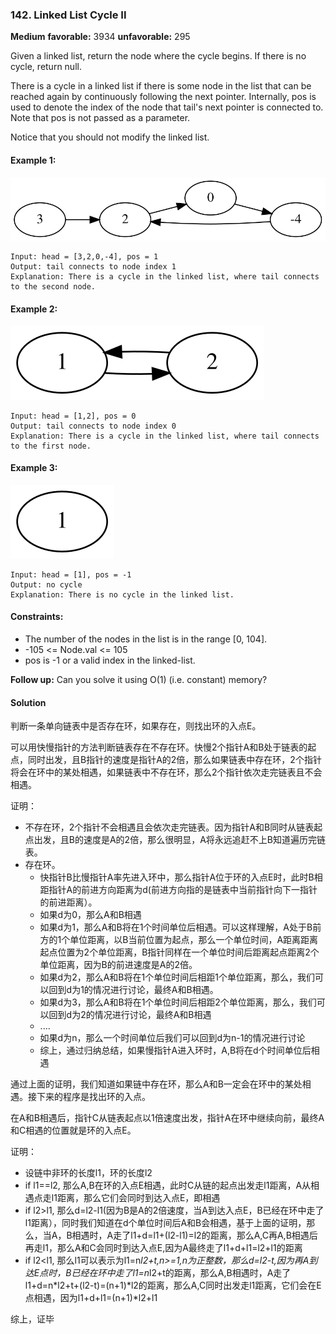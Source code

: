 ### 142. Linked List Cycle II
**Medium** **favorable:** 3934 **unfavorable:** 295

Given a linked list, return the node where the cycle begins. If there is no cycle, return null.

There is a cycle in a linked list if there is some node in the list that can be reached again by continuously following the next pointer. Internally, pos is used to denote the index of the node that tail's next pointer is connected to. Note that pos is not passed as a parameter.

Notice that you should not modify the linked list.

#### Example 1:
![](imgs/example1.svg)
```
Input: head = [3,2,0,-4], pos = 1
Output: tail connects to node index 1
Explanation: There is a cycle in the linked list, where tail connects to the second node.
```

#### Example 2:
![](imgs/example2.svg)
```
Input: head = [1,2], pos = 0
Output: tail connects to node index 0
Explanation: There is a cycle in the linked list, where tail connects to the first node.
```

#### Example 3:
![](imgs/example3.svg)
```
Input: head = [1], pos = -1
Output: no cycle
Explanation: There is no cycle in the linked list.
``` 

#### Constraints:
- The number of the nodes in the list is in the range [0, 104].
- -105 <= Node.val <= 105
- pos is -1 or a valid index in the linked-list.

**Follow up:** Can you solve it using O(1) (i.e. constant) memory?

#### Solution

判断一条单向链表中是否存在环，如果存在，则找出环的入点E。

可以用快慢指针的方法判断链表存在不存在环。快慢2个指针A和B处于链表的起点，同时出发，且B指针的速度是指针A的2倍，那么如果链表中存在环，2个指针将会在环中的某处相遇，如果链表中不存在环，那么2个指针依次走完链表且不会相遇。

证明：
- 不存在环，2个指针不会相遇且会依次走完链表。因为指针A和B同时从链表起点出发，且B的速度是A的2倍，那么很明显，A将永远追赶不上B知道遍历完链表。
- 存在环。
    - 快指针B比慢指针A率先进入环中，那么指针A位于环的入点E时，此时B相距指针A的前进方向距离为d(前进方向指的是链表中当前指针向下一指针的前进距离）。
    - 如果d为0，那么A和B相遇
    - 如果d为1，那么A和B将在1个时间单位后相遇。可以这样理解，A处于B前方的1个单位距离，以B当前位置为起点，那么一个单位时间，A距离距离起点位置为2个单位距离，B指针同样在一个单位时间后距离起点距离2个单位距离，因为B的前进速度是A的2倍。
    - 如果d为2，那么A和B将在1个单位时间后相距1个单位距离，那么，我们可以回到d为1的情况进行讨论，最终A和B相遇。
    - 如果d为3，那么A和B将在1个单位时间后相距2个单位距离，那么，我们可以回到d为2的情况进行讨论，最终A和B相遇
    - ....
    - 如果d为n，那么一个时间单位后我们可以回到d为n-1的情况进行讨论
    - 综上，通过归纳总结，如果慢指针A进入环时，A,B将在d个时间单位后相遇

通过上面的证明，我们知道如果链中存在环，那么A和B一定会在环中的某处相遇。接下来的程序是找出环的入点。

在A和B相遇后，指针C从链表起点以1倍速度出发，指针A在环中继续向前，最终A和C相遇的位置就是环的入点E。

证明：
- 设链中非环的长度l1，环的长度l2
- if l1==l2, 那么A,B在环的入点E相遇，此时C从链的起点出发走l1距离，A从相遇点走l1距离，那么它们会同时到达入点E，即相遇
- if l2>l1, 那么d=l2-l1(因为B是A的2倍速度，当A到达入点E，B已经在环中走了l1距离），同时我们知道在d个单位时间后A和B会相遇，基于上面的证明，那么，当A，B相遇时，A走了l1+d=l1+(l2-l1)=l2的距离，那么A,C再A,B相遇后再走l1，那么A和C会同时到达入点E,因为A最终走了l1+d+l1=l2+l1的距离
- if l2<l1, 那么l1可以表示为l1=n*l2+t,n>=1,n为正整数，那么d=l2-t,因为再A到达E点时，B已经在环中走了l1=n*l2+t的距离，那么A,B相遇时，A走了l1+d=n*l2+t+(l2-t)=(n+1)*l2的距离，那么A,C同时出发走l1距离，它们会在E点相遇，因为l1+d+l1=(n+1)*l2+l1

综上，证毕
